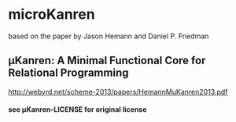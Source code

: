 # microKanren
based on the paper by Jason Hemann and Daniel P. Friedman

## µKanren: A Minimal Functional Core for Relational Programming
http://webyrd.net/scheme-2013/papers/HemannMuKanren2013.pdf

#### see µKanren-LICENSE for original license